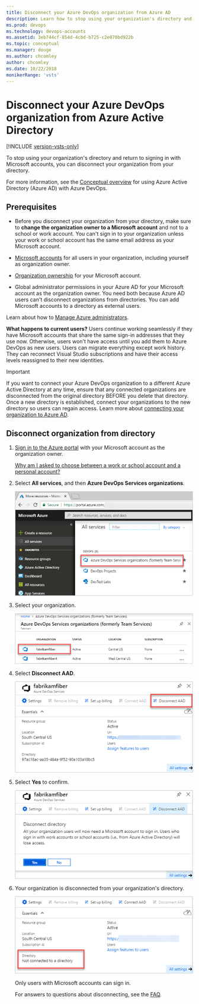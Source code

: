 ```yaml
---
title: Disconnect your Azure DevOps organization from Azure AD
description: Learn how to stop using your organization's directory and sign in with a Microsoft account by disconnecting your Azure DevOps Services account from your directory
ms.prod: devops
ms.technology: devops-accounts
ms.assetid: 3eb744cf-854d-4cbd-b725-c2e070bd922b
ms.topic: conceptual
ms.manager: douge
ms.author: chcomley
author: chcomley
ms.date: 10/22/2018
monikerRange: 'vsts'
---
```

# Disconnect your Azure DevOps organization from Azure Active Directory

[!INCLUDE [version-vsts-only](../../_shared/version-vsts-only.md)]

<a name="DisconnectDirectory"></a>

To stop using your organization's directory and return to signing in with Microsoft accounts, you can disconnect your organization from your directory.

For more information, see the [Conceptual overview](access-with-azure-ad.md) for using Azure Active Directory (Azure AD) with Azure DevOps.

## Prerequisites

* Before you disconnect your organization from your directory, make sure to **change the organization owner to a Microsoft account** and not to a school or work account. You can't sign in to your organization unless your work or school account has the same email address as your Microsoft account.

* [Microsoft accounts](`https://signup.live.com/?lic=1`) for all users in your organization, including yourself as organization owner.

* [Organization ownership](faq-change-app-access.md#find-owner) for your Microsoft account. 

* Global administrator permissions in your Azure AD for your Microsoft account as the organization owner. You need both because Azure AD users can't disconnect organizations from directories. You can add Microsoft accounts to a directory as external users.

Learn about how to [Manage Azure administrators](https://azure.microsoft.com/documentation/articles/active-directory-assign-admin-roles/).

**What happens to current users?**  Users continue working seamlessly if they have Microsoft accounts that share the same sign-in addresses that they use now. Otherwise, users won't have access until you add them to Azure DevOps as new users. Users can migrate everything except work history. They can reconnect Visual Studio subscriptions and have their access levels reassigned to their new identities.

> [!IMPORTANT]
> If you want to connect your Azure DevOps organization to a different Azure Active Directory at any time, ensure that any connected organizations are disconnected from the original directory BEFORE you delete that directory. Once a new directory is established, connect your organizations to the new directory so users can regain access. Learn more about [connecting your organization to Azure AD](connect-organization-to-azure-ad.md).

## Disconnect organization from directory

1. [Sign in to the Azure portal](https://portal.azure.com/) with your Microsoft account as the organization owner.

   [Why am I asked to choose between a work or school account and a personal account?](faq-azure-access.md#ChooseOrgAcctMSAcct)

2. Select **All services**, and then **Azure DevOps Services organizations**.

   ![Select Azure DevOps organizations in the Azure portal](_img/_shared/azure-portal-team-services-administration.png)

3. Select your organization.

   ![Select your organization in Azure portal](_img/_shared/azure-portal-select-organization.png)

4. Select **Disconnect AAD**.

   ![Disconnect organization from Azure AD](_img/_shared/azure-portal-disconnect-aad.png)

5. Select **Yes** to confirm.

   ![Disconnect the organization from directory](_img/_shared/azure-portal-confirm-disconnect-directory.png)

6. Your organization is disconnected from your organization's directory.

   ![Organization is now disconnected from your directory](_img/_shared/azure-portal-not-connected-to-directory.png)

   Only users with Microsoft accounts can sign in.

   For answers to questions about disconnecting, see the [FAQ](faq-azure-access.md#faq-disconnect).

